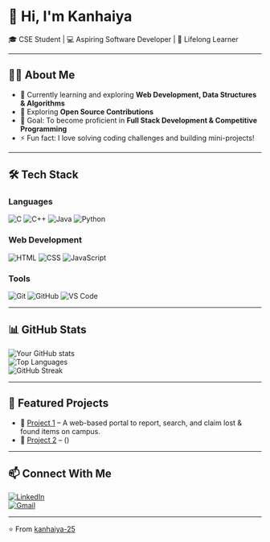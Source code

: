 # 👋 Hi, I'm Kanhaiya

🎓 CSE Student | 💻 Aspiring Software Developer | 🚀 Lifelong Learner  

---

## 🧑‍💻 About Me
- 🌱 Currently learning and exploring **Web Development, Data Structures & Algorithms**  
- 🔭 Exploring **Open Source Contributions**  
- 🎯 Goal: To become proficient in **Full Stack Development & Competitive Programming**  
- ⚡ Fun fact: I love solving coding challenges and building mini-projects!  

---

## 🛠️ Tech Stack

### Languages
![C](https://img.shields.io/badge/C-00599C?style=for-the-badge&logo=c&logoColor=white)
![C++](https://img.shields.io/badge/C++-00599C?style=for-the-badge&logo=c%2B%2B&logoColor=white)
![Java](https://img.shields.io/badge/Java-ED8B00?style=for-the-badge&logo=openjdk&logoColor=white)
![Python](https://img.shields.io/badge/Python-3776AB?style=for-the-badge&logo=python&logoColor=white)

### Web Development
![HTML](https://img.shields.io/badge/HTML5-E34F26?style=for-the-badge&logo=html5&logoColor=white)
![CSS](https://img.shields.io/badge/CSS3-1572B6?style=for-the-badge&logo=css3&logoColor=white)
![JavaScript](https://img.shields.io/badge/JavaScript-F7DF1E?style=for-the-badge&logo=javascript&logoColor=black)

### Tools
![Git](https://img.shields.io/badge/Git-F05032?style=for-the-badge&logo=git&logoColor=white)
![GitHub](https://img.shields.io/badge/GitHub-181717?style=for-the-badge&logo=github&logoColor=white)
![VS Code](https://img.shields.io/badge/VS%20Code-0078D4?style=for-the-badge&logo=visual-studio-code&logoColor=white)

---

## 📊 GitHub Stats

![Your GitHub stats](https://github-readme-stats.vercel.app/api?username=kanhaiya-25&show_icons=true&theme=radical)  
![Top Languages](https://github-readme-stats.vercel.app/api/top-langs/?username=kanhaiya-25&layout=compact&theme=radical)  
![GitHub Streak](https://streak-stats.demolab.com?user=kanhaiya-25&theme=radical)  

---

## 🚀 Featured Projects
- 📂 [Project 1](https://github.com/kanhaiya-25/Lost-and-Found) – A web-based portal to report, search, and claim lost & found items on campus.
- 📂 [Project 2]() – ()

---

## 📫 Connect With Me
[![LinkedIn](https://img.shields.io/badge/LinkedIn-0A66C2?style=for-the-badge&logo=linkedin&logoColor=white)](https://www.linkedin.com/in/kanhaiya25)  
[![Gmail](https://img.shields.io/badge/Email-D14836?style=for-the-badge&logo=gmail&logoColor=white)](mailto:kanhaiyakumar5508@gmail.com)  

---
⭐️ From [kanhaiya-25](https://github.com/kanhaiya-25)
